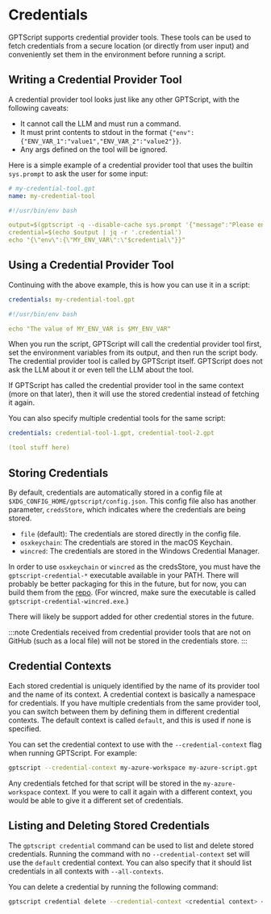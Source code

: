 # Credentials

GPTScript supports credential provider tools. These tools can be used to fetch credentials from a secure location (or
directly from user input) and conveniently set them in the environment before running a script.

## Writing a Credential Provider Tool

A credential provider tool looks just like any other GPTScript, with the following caveats:
- It cannot call the LLM and must run a command.
- It must print contents to stdout in the format `{"env":{"ENV_VAR_1":"value1","ENV_VAR_2":"value2"}}`.
- Any args defined on the tool will be ignored.

Here is a simple example of a credential provider tool that uses the builtin `sys.prompt` to ask the user for some input:

```yaml
# my-credential-tool.gpt
name: my-credential-tool

#!/usr/bin/env bash

output=$(gptscript -q --disable-cache sys.prompt '{"message":"Please enter your fake credential.","fields":"credential","sensitive":"true"}')
credential=$(echo $output | jq -r '.credential')
echo "{\"env\":{\"MY_ENV_VAR\":\"$credential\"}}"
```

## Using a Credential Provider Tool

Continuing with the above example, this is how you can use it in a script:

```yaml
credentials: my-credential-tool.gpt

#!/usr/bin/env bash

echo "The value of MY_ENV_VAR is $MY_ENV_VAR"
```

When you run the script, GPTScript will call the credential provider tool first, set the environment variables from its
output, and then run the script body. The credential provider tool is called by GPTScript itself. GPTScript does not ask the
LLM about it or even tell the LLM about the tool.

If GPTScript has called the credential provider tool in the same context (more on that later), then it will use the stored
credential instead of fetching it again.

You can also specify multiple credential tools for the same script:

```yaml
credentials: credential-tool-1.gpt, credential-tool-2.gpt

(tool stuff here)
```

## Storing Credentials

By default, credentials are automatically stored in a config file at `$XDG_CONFIG_HOME/gptscript/config.json`.
This config file also has another parameter, `credsStore`, which indicates where the credentials are being stored.

- `file` (default): The credentials are stored directly in the config file.
- `osxkeychain`: The credentials are stored in the macOS Keychain.
- `wincred`: The credentials are stored in the Windows Credential Manager.

In order to use `osxkeychain` or `wincred` as the credsStore, you must have the `gptscript-credential-*` executable
available in your PATH. There will probably be better packaging for this in the future, but for now, you can build them
from the [repo](https://github.com/gptscript-ai/gptscript-credential-helpers). (For wincred, make sure the executable
is called `gptscript-credential-wincred.exe`.)

There will likely be support added for other credential stores in the future.

:::note
Credentials received from credential provider tools that are not on GitHub (such as a local file) will not be stored
in the credentials store.
:::

## Credential Contexts

Each stored credential is uniquely identified by the name of its provider tool and the name of its context. A credential
context is basically a namespace for credentials. If you have multiple credentials from the same provider tool, you can
switch between them by defining them in different credential contexts. The default context is called `default`, and this
is used if none is specified.

You can set the credential context to use with the `--credential-context` flag when running GPTScript. For
example:

```bash
gptscript --credential-context my-azure-workspace my-azure-script.gpt
```

Any credentials fetched for that script will be stored in the `my-azure-workspace` context. If you were to call it again
with a different context, you would be able to give it a different set of credentials.

## Listing and Deleting Stored Credentials

The `gptscript credential` command can be used to list and delete stored credentials. Running the command with no
`--credential-context` set will use the `default` credential context. You can also specify that it should list
credentials in all contexts with `--all-contexts`.

You can delete a credential by running the following command:

```bash
gptscript credential delete --credential-context <credential context> <credential tool name>
```
